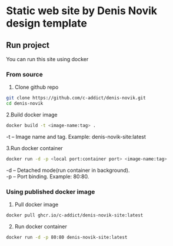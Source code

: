 # Static web site by Denis Novik design template

## Run project

You can run this site using docker

### From source
1. Clone github repo
```bash
git clone https://github.com/c-addict/denis-novik.git
cd denis-novik
```

2.Build docker image
```bash
docker build -t <image-name:tag> .
```
-t – Image name and tag. Example: denis-novik-site:latest

3.Run docker container
```bash
docker run -d -p <local port:container port> <image-name:tag>
```

-d – Detached mode(run container in background). <br>
-p – Port binding. Example: 80:80.

### Using published docker image

1. Pull docker image
```bash
docker pull ghcr.io/c-addict/denis-novik-site:latest
```

2. Run docker container
```bash
docker run -d -p 80:80 denis-novik-site:latest
```
